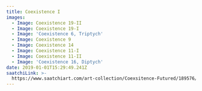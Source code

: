 ```yaml
---
title: Coexistence I
images:
  - Image: Coexistence 19-II
  - Image: Coexistence 19-I
  - Image: 'Coexistence 6, Triptych'
  - Image: Coexistence 9
  - Image: Coexistence 14
  - Image: Coexistence 11-I
  - Image: Coexistence 11-II
  - Image: 'Coexistence 16, Diptych'
date: 2019-01-01T15:29:49.241Z
saatchiLink: >-
  https://www.saatchiart.com/art-collection/Coexsitence-Futured/189576/232626/view
---
```


